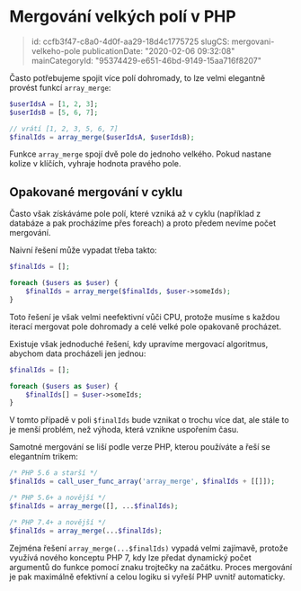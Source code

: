Mergování velkých polí v PHP
================================

> id: ccfb3f47-c8a0-4d0f-aa29-18d4c1775725
> slugCS: mergovani-velkeho-pole
> publicationDate: "2020-02-06 09:32:08"
> mainCategoryId: "95374429-e651-46bd-9149-15aa716f8207"

Často potřebujeme spojit více polí dohromady, to lze velmi elegantně provést funkcí `array_merge`:

```php
$userIdsA = [1, 2, 3];
$userIdsB = [5, 6, 7];

// vrátí [1, 2, 3, 5, 6, 7]
$finalIds = array_merge($userIdsA, $userIdsB);
```

Funkce `array_merge` spojí dvě pole do jednoho velkého. Pokud nastane kolize v klíčích, vyhraje hodnota pravého pole.

Opakované mergování v cyklu
---------------------------

Často však získáváme pole polí, které vzniká až v cyklu (například z databáze a pak procházíme přes foreach) a proto předem nevíme počet mergování.

Naivní řešení může vypadat třeba takto:

```php
$finalIds = [];

foreach ($users as $user) {
    $finalIds = array_merge($finalIds, $user->someIds);
}
```

Toto řešení je však velmi neefektivní vůči CPU, protože musíme s každou iterací mergovat pole dohromady a celé velké pole opakovaně procházet.

Existuje však jednoduché řešení, kdy upravíme mergovací algoritmus, abychom data procházeli jen jednou:

```php
$finalIds = [];

foreach ($users as $user) {
    $finalIds[] = $user->someIds;
}
```

V tomto případě v poli `$finalIds` bude vznikat o trochu více dat, ale stále to je menší problém, než výhoda, která vznikne uspořením času.

Samotné mergování se liší podle verze PHP, kterou používáte a řeší se elegantním trikem:

```php
/* PHP 5.6 a starší */
$finalIds = call_user_func_array('array_merge', $finalIds + [[]]);

/* PHP 5.6+ a novější */
$finalIds = array_merge([], ...$finalIds);

/* PHP 7.4+ a novější */
$finalIds = array_merge(...$finalIds);
```

Zejména řešení `array_merge(...$finalIds)` vypadá velmi zajímavě, protože využívá nového konceptu PHP 7, kdy lze předat dynamický počet argumentů do funkce pomocí znaku trojtečky na začátku. Proces mergování je pak maximálně efektivní a celou logiku si vyřeší PHP uvnitř automaticky.
